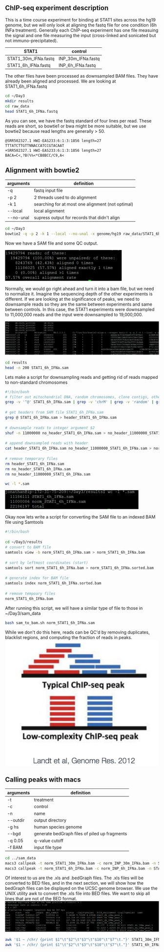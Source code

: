 ## ChIP-seq experiment description
This is a time course experiment for binding at STAT1 sites across the hg19 genome, but we will only look at aligning the fastq file for one condition (6h INFa treatment). Generally each ChIP-seq experiment has one file measuing the signal and one file measuring the input (cross-linked and sonicated but not immuno-precipitated).

| STAT1  | control |
| ------------- | ------------- |
| STAT1_30m_IFNa.fastq  | INP_30m_IFNa.fastq  |
| STAT1_6h_IFNa.fastq  | INP_6h_IFNa.fastq  |

The other files have been processed as downsampled BAM files. They have already been aligned and processed. We are looking at STAT1_6h_IFNa.fastq
```Bash
cd ~/Day3
mkdir results 
cd raw_data
head STAT1_6h_IFNa.fastq
```
As you can see, we have the fastq standard of four lines per read. These reads are short, so bowtie1 or bwa might be more suitable, but we use bowtie2 because read lengths are generally > 50. 
```
@SRR502327.1 HWI-EAS233:6:1:3:1856 length=27
TTTATCTTGTTNNACCATCCGTACAAT
+SRR502327.1 HWI-EAS233:6:1:3:1856 length=27
BACA=C<,?B(%%<*CB8BCC/C9,A<
```
## Alignment with bowtie2
| arguments  | definition |
| ------------- | ------------- |
| -q  | fastq input file  |
| -p  2 |  2 threads used to do alignment |
| -k  1 | searching for at most one alignment (not optimal)  |
| --local  | local alignment  |
| --no-unal | supress output for records that didn't align | 

```Bash
cd ~/Day3
bowtie2 -q -p 2 -k 1 --local --no-unal -x genome/hg19 raw_data/STAT1_6h_IFNa.fastq > results/STAT1_6h_IFNa.sam
```


Now we have a SAM file and some QC output.

![alt text](../img/alignment_bowtie2.png)

Normally, we would go right ahead and turn it into a bam file, but we need to normalize it. Imagine the sequencing depth of the other experiments is different. If we are looking at the significance of peaks, we need to downsample reads so they are the same between experiments and same between controls. In this case, the STAT1 experiments were downsampled to 11,000,000 reads and the input were downsampled to 19,000,000.

![alt text](../img/sam_output.png)

```Bash
cd results
head -n 200 STAT1_6h_IFNa.sam
```
Lets make a script for downsampling reads and getting rid of reads mapped to non-standard chromosomes 
```Bash
#!/bin/bash
# filter out mitochondrial DNA, random chromosomes, clone contigs, other alignments and headers from SAM file STAT1_6h_IFNa.sam
grep -v '^@' STAT1_6h_IFNa.sam | grep -v 'chrM' | grep -v 'random' | grep -v 'chrUn' | grep -v 'XS' > no_header_STAT1_6h_IFNa.sam

# get headers from SAM file STAT1_6h_IFNa.sam
grep @ STAT1_6h_IFNa.sam > header_STAT1_6h_IFNa.sam

# downsample reads to integer argument $2
shuf -n 11000000 no_header_STAT1_6h_IFNa.sam > no_header_11000000_STAT1_6h_IFNa.sam

# append downsampled reads with header
cat header_STAT1_6h_IFNa.sam no_header_11000000_STAT1_6h_IFNa.sam > norm_STAT1_6h_IFNa.sam

# remove temporary files
rm header_STAT1_6h_IFNa.sam
rm no_header_STAT1_6h_IFNa.sam
rm no_header_11000000_STAT1_6h_IFNa.sam
```
```Bash
wc -l *.sam
```
![alt text](../img/wcl_sam.png)

Okay now lets write a script for converting the SAM file to an indexed BAM file using Samtools

```Bash
#!/bin/bash

cd ~/Day3/results
# convert to BAM file
samtools view -b norm_STAT1_6h_IFNa.sam > norm_STAT1_6h_IFNa.bam

# sort by leftmost coordinates (start)
samtools sort norm_STAT1_6h_IFNa.bam > norm_STAT1_6h_IFNa.sorted.bam

# generate index for BAM file
samtools index norm_STAT1_6h_IFNa.sorted.bam

# remove tempoary files
norm_STAT1_6h_IFNa.bam
```
After running this script, we will have a similar type of file to those in ~/Day3/sam_data
```Bash
bash sam_to_bam.sh norm_STAT1_6h_IFNa.sam
```
While we don't do this here, reads can be QC'd by removing duplicates, blacklist regions, and computing the fraction of reads in peaks. 
![alt text](../img/mappable.png)

## Calling peaks with macs 
| arguments  | definition |
| ------------- | ------------- |
| -t | treatment |
| -c | control |
| -n | name |
| --outdir | output directory | 
| -g hs | human species genome |
| --bgd | generate bedGraph files of piled up fragments | 
| -q 0.05 | q-value cutoff | 
| -f BAM | input file type | 
```Bash
cd ../sam_data
macs3 callpeak -t norm_STAT1_30m_IFNa.bam -c norm_INP_30m_IFNa.bam -n STAT1_30m_IFNa --outdir . -g hs --bdg -q 0.05 -f BAM
macs3 callpeak -t norm_STAT1_6h_IFNa.bam -c norm_INP_6h_IFNa.bam -n STAT1_6h_IFNa --outdir . -g hs --bdg -q 0.05 -f BAM
```
Of interest to us are the .xls and .bedGraph files. The .xls files will be converted to BED files, and in the next section, we will show how the bedGraph files can be displayed on the UCSC genome browser. We use the UNIX utility awk to convert the .xls file into BED files. We want to skip all lines that are not of the BED format. 
![alt text](../img/macs_output.png)
```Bash
awk '$1 ~ /chr/ {print $1"\t"$2"\t"$3"\t"$10"\t"$7"\t."}' STAT1_30m_IFNa_peaks.xls > STAT1_30m_IFNa_peaks.bed
awk '$1 ~ /chr/ {print $1"\t"$2"\t"$3"\t"$10"\t"$7"\t."}' STAT1_6h_IFNa_peaks.xls > STAT1_6h_IFNa_peaks.bed
```
